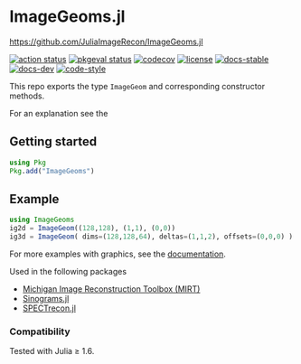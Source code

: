 # ImageGeoms.jl

https://github.com/JuliaImageRecon/ImageGeoms.jl

[![action status][action-img]][action-url]
[![pkgeval status][pkgeval-img]][pkgeval-url]
[![codecov][codecov-img]][codecov-url]
[![license][license-img]][license-url]
[![docs-stable][docs-stable-img]][docs-stable-url]
[![docs-dev][docs-dev-img]][docs-dev-url]
[![code-style][code-blue-img]][code-blue-url]

This repo exports the type `ImageGeom`
and corresponding constructor methods.

For an explanation see the

## Getting started

```julia
using Pkg
Pkg.add("ImageGeoms")
```


## Example

```julia
using ImageGeoms
ig2d = ImageGeom((128,128), (1,1), (0,0))
ig3d = ImageGeom( dims=(128,128,64), deltas=(1,1,2), offsets=(0,0,0) )
```

For more examples with graphics,
see the
[documentation](https://juliaimagerecon.github.io/ImageGeoms.jl/stable).


Used in the following packages
* [Michigan Image Reconstruction Toolbox (MIRT)](https://github.com/JeffFessler/MIRT.jl)
* [Sinograms.jl](https://github.com/todo/Sinograms.jl)
* [SPECTrecon.jl](https://github.com/todo/SPECTrecon.jl)


### Compatibility

Tested with Julia ≥ 1.6.

<!-- URLs -->
[action-img]: https://github.com/JuliaImageRecon/ImageGeoms.jl/workflows/CI/badge.svg
[action-url]: https://github.com/JuliaImageRecon/ImageGeoms.jl/actions
[build-img]: https://github.com/JuliaImageRecon/ImageGeoms.jl/workflows/CI/badge.svg?branch=main
[build-url]: https://github.com/JuliaImageRecon/ImageGeoms.jl/actions?query=workflow%3ACI+branch%3Amain
[pkgeval-img]: https://juliaci.github.io/NanosoldierReports/pkgeval_badges/I/ImageGeoms.svg
[pkgeval-url]: https://juliaci.github.io/NanosoldierReports/pkgeval_badges/I/ImageGeoms.html
[code-blue-img]: https://img.shields.io/badge/code%20style-blue-4495d1.svg
[code-blue-url]: https://github.com/invenia/BlueStyle
[codecov-img]: https://codecov.io/github/JuliaImageRecon/ImageGeoms.jl/coverage.svg?branch=main
[codecov-url]: https://codecov.io/github/JuliaImageRecon/ImageGeoms.jl?branch=main
[docs-stable-img]: https://img.shields.io/badge/docs-stable-blue.svg
[docs-stable-url]: https://JuliaImageRecon.github.io/ImageGeoms.jl/stable
[docs-dev-img]: https://img.shields.io/badge/docs-dev-blue.svg
[docs-dev-url]: https://JuliaImageRecon.github.io/ImageGeoms.jl/dev
[license-img]: http://img.shields.io/badge/license-MIT-brightgreen.svg?style=flat
[license-url]: LICENSE
